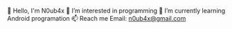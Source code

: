 👋 Hello, I'm N0ub4x
👀 I’m interested in programming
🌱 I’m currently learning Android programation
📫 Reach me Email: n0ub4x@gmail.com
